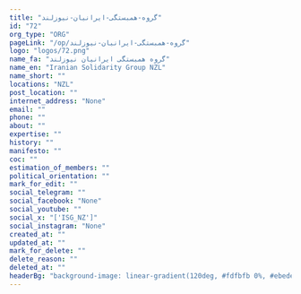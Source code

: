 ```yaml
---
title: "گروه-همبستگی-ایرانیان-نیوزلند"
id: "72"
org_type: "ORG"
pageLink: "/op/گروه-همبستگی-ایرانیان-نیوزلند"
logo: "logos/72.png"
name_fa: "گروه همبستگی ایرانیان نیوزلند"
name_en: "Iranian Solidarity Group NZL"
name_short: ""
locations: "NZL"
post_location: ""
internet_address: "None"
email: ""
phone: ""
about: ""
expertise: ""
history: ""
manifesto: ""
coc: ""
estimation_of_members: ""
political_orientation: ""
mark_for_edit: ""
social_telegram: ""
social_facebook: "None"
social_youtube: ""
social_x: "['ISG_NZ']"
social_instagram: "None"
created_at: ""
updated_at: ""
mark_for_delete: ""
delete_reason: ""
deleted_at: ""
headerBg: "background-image: linear-gradient(120deg, #fdfbfb 0%, #ebedee 100%);"
---
```

